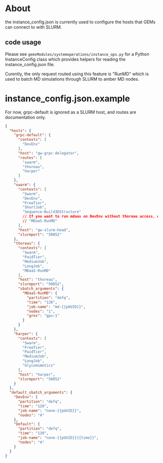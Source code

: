 # About

the instance_config.json is currently used to configure the hosts that GEMs can connect to with SLURM.

## code usage
Please see `gemsModules/systemoperations/instance_ops.py` for a Python InstanceConfig class which provides helpers for reading the instance_config.json file.

Curently, the only request routed using this feature is "RunMD" which is used to batch MD simulations through SLURM to amber MD nodes.

# instance_config.json.example

For now, grpc-default is ignored as a SLURM host, and routes are documentation only.
```json
{
  "hosts": {
    "grpc-default": {
      "contexts": [
        "DevEnv"
      ],
      "host": "gw-grpc-delegator",
      "routes": [
        "swarm",
        "thoreau",
        "harper"
      ]
    },
    "swarm": {
      "contexts": [
        "Swarm",
        "DevEnv",
        "FreeTier",
        "ShortJob",
        "Sequence-Build3DStructure"
        // If you want to run mdaas on DevEnv without thoreau access, define this:
        // "MDaaS-RunMD"
      ],
      "host": "gw-slurm-head",
      "slurmport": "50052"
    },
    "thoreau": {
      "contexts": [
        "Swarm",
        "PaidTier",
        "MediumJob",
        "LongJob",
        "MDaaS-RunMD"
      ],
      "host": "thoreau",
      "slurmport": "50052",
      "sbatch_arguments": {
        "MDaaS-RunMD": {
          "partition": "defq",
          "time": "120",
          "job-name": "md-{{pUUID}}",
          "nodes": "1",
          "gres": "gpu:1"
        }
      }
    },
    "harper": {
      "contexts": [
        "Swarm",
        "FreeTier",
        "PaidTier",
        "MediumJob",
        "LongJob",
        "Glycomimetics"
      ],
      "host": "harper",
      "slurmport": "50052"
    }
  },
  "default_sbatch_arguments": {
    "DevEnv": {
      "partition": "defq",
      "time": "120",
      "job-name": "none-{{pUUID}}",
      "nodes": "4"
    },
    "Default": {
      "partition": "defq",
      "time": "120",
      "job-name": "none-{{pUUID}}{{time}}",
      "nodes": "4"
    }
  }
}
```